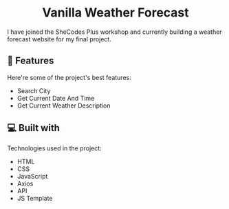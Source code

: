 <h1 align="center" id="title">Vanilla Weather Forecast</h1>

<p id="description">I have joined the SheCodes Plus workshop and currently building a weather forecast website for my final project.</p>


<h2>🧐 Features</h2>

Here're some of the project's best features:

*   Search City
*   Get Current Date And Time
*   Get Current Weather Description

  
  
<h2>💻 Built with</h2>

Technologies used in the project:

*   HTML
*   CSS
*   JavaScript
*   Axios
*   API
*   JS Template
